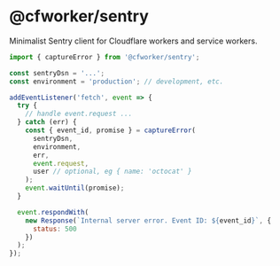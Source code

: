 # @cfworker/sentry

Minimalist Sentry client for Cloudflare workers and service workers.

```js
import { captureError } from '@cfworker/sentry';

const sentryDsn = '...';
const environment = 'production'; // development, etc.

addEventListener('fetch', event => {
  try {
    // handle event.request ...
  } catch (err) {
    const { event_id, promise } = captureError(
      sentryDsn,
      environment,
      err,
      event.request,
      user // optional, eg { name: 'octocat' }
    );
    event.waitUntil(promise);
  }

  event.respondWith(
    new Response(`Internal server error. Event ID: ${event_id}`, {
      status: 500
    })
  );
});
```
